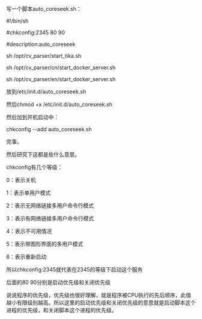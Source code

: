 写一个脚本auto_coreseek.sh：



#!/bin/sh

#chkconfig:2345 80 90

#description:auto_coreseek

sh /opt/cv_parser/start_tika.sh

sh /opt/cv_parser/cn/start_docker_server.sh

sh /opt/cv_parser/en/start_docker_server.sh





放到/etc/init.d/auto_coreseek.sh

然后chmod +x /etc/init.d/auto_coreseek.sh

 

然后加到开机启动中：

chkconfig --add auto_coreseek.sh

 

完事。

 

然后研究下这都是些什么意思。

chkconfig有几个等级：

0：表示关机

1：表示单用户模式

2：表示无网络链接多用户命令行模式

3：表示有网络链接多用户命令行模式

4：表示不可用情况

5：表示带图形界面的多用户模式

6：表示重新启动

 

所以chkconfig:2345就代表在2345的等级下启动这个服务

后面的80 90分别是启动优先级和关闭优先级

 

说说程序的优先级，优先级也很好理解，就是程序被CPU执行的先后顺序，此值越小有限级别越高。所以这里的启动优先级和关闭优先级的意思就是启动脚本这个进程的优先级，和关闭脚本这个进程的优先级。